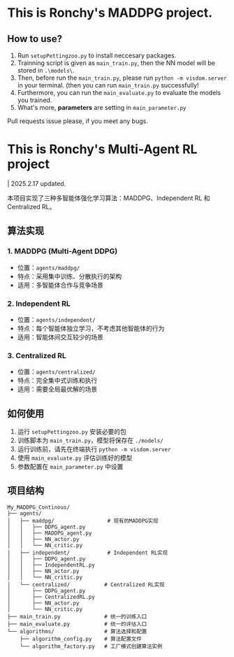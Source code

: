 # This is Ronchy's MADDPG project.


## How to use? 
1. Run `setupPettingzoo.py` to install neccesary packages.
2. Trainning script is given as `main_train.py`, then the NN model will be stored in `.\models\`.
3. Then, before run the `main_train.py`, please run `python -m visdom.server` in your terminal. 
   (then you can run `main_train.py` successfully!
4. Furthermore, you can run the `main_evaluate.py` to evaluate the models you trained.
5. What's more, **parameters** are setting in `main_parameter.py`


Pull requests issue please, if you meet any bugs.


# This is Ronchy's Multi-Agent RL project
| 2025.2.17 updated.

本项目实现了三种多智能体强化学习算法：MADDPG、Independent RL 和 Centralized RL。

## 算法实现
### 1. MADDPG (Multi-Agent DDPG)
- 位置：`agents/maddpg/`
- 特点：采用集中训练、分散执行的架构
- 适用：多智能体合作与竞争场景

### 2. Independent RL
- 位置：`agents/independent/`
- 特点：每个智能体独立学习，不考虑其他智能体的行为
- 适用：智能体间交互较少的场景

### 3. Centralized RL
- 位置：`agents/centralized/`
- 特点：完全集中式训练和执行
- 适用：需要全局最优解的场景

## 如何使用
1. 运行 `setupPettingzoo.py` 安装必要的包
2. 训练脚本为 `main_train.py`，模型将保存在 `./models/`
3. 运行训练前，请先在终端执行 `python -m visdom.server`
4. 使用 `main_evaluate.py` 评估训练好的模型
5. 参数配置在 `main_parameter.py` 中设置

## 项目结构
```tree
My_MADDPG_Continous/
├── agents/
│   ├── maddpg/                 # 现有的MADDPG实现
│   │   ├── DDPG_agent.py
│   │   ├── MADDPG_agent.py
│   │   ├── NN_actor.py
│   │   └── NN_critic.py
│   ├── independent/            # Independent RL实现
│   │   ├── DDPG_agent.py
│   │   ├── IndependentRL.py
│   │   ├── NN_actor.py
│   │   └── NN_critic.py
│   └── centralized/           # Centralized RL实现
│       ├── DDPG_agent.py
│       ├── CentralizedRL.py
│       ├── NN_actor.py
│       └── NN_critic.py
├── main_train.py              # 统一的训练入口
├── main_evaluate.py           # 统一的评估入口
└── algorithms/                # 算法选择和配置
    ├── algorithm_config.py    # 算法配置文件
    └── algorithm_factory.py   # 工厂模式创建算法实例